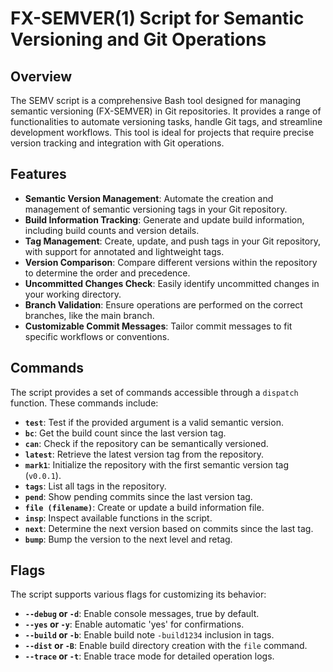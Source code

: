 # FX-SEMVER(1) Script for Semantic Versioning and Git Operations

## Overview

The SEMV script is a comprehensive Bash tool designed for managing semantic versioning (FX-SEMVER) in Git repositories. It provides a range of functionalities to automate versioning tasks, handle Git tags, and streamline development workflows. This tool is ideal for projects that require precise version tracking and integration with Git operations.

## Features

- **Semantic Version Management**: Automate the creation and management of semantic versioning tags in your Git repository.
- **Build Information Tracking**: Generate and update build information, including build counts and version details.
- **Tag Management**: Create, update, and push tags in your Git repository, with support for annotated and lightweight tags.
- **Version Comparison**: Compare different versions within the repository to determine the order and precedence.
- **Uncommitted Changes Check**: Easily identify uncommitted changes in your working directory.
- **Branch Validation**: Ensure operations are performed on the correct branches, like the main branch.
- **Customizable Commit Messages**: Tailor commit messages to fit specific workflows or conventions.

## Commands

The script provides a set of commands accessible through a `dispatch` function. These commands include:

- **`test`**: Test if the provided argument is a valid semantic version.
- **`bc`**: Get the build count since the last version tag.
- **`can`**: Check if the repository can be semantically versioned.
- **`latest`**: Retrieve the latest version tag from the repository.
- **`mark1`**: Initialize the repository with the first semantic version tag (`v0.0.1`).
- **`tags`**: List all tags in the repository.
- **`pend`**: Show pending commits since the last version tag.
- **`file (filename)`**: Create or update a build information file.
- **`insp`**: Inspect available functions in the script.
- **`next`**: Determine the next version based on commits since the last tag.
- **`bump`**: Bump the version to the next level and retag.

## Flags

The script supports various flags for customizing its behavior:

- **`--debug` or `-d`**: Enable console messages, true by default.
- **`--yes` or `-y`**: Enable automatic 'yes' for confirmations.
- **`--build` or `-b`**: Enable build note `-build1234` inclusion in tags.
- **`--dist` or `-B`**: Enable build directory creation with the `file` command.
- **`--trace` or `-t`**: Enable trace mode for detailed operation logs.
